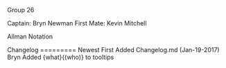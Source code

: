 Group 26

Captain: Bryn Newman
First Mate: Kevin Mitchell

Allman Notation




Changelog
=========  Newest First
Added Changelog.md (Jan-19-2017) Bryn
Added {what}{(who)} to tooltips

